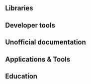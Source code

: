 ## Libraries


## Developer tools


## Unofficial documentation


## Applications & Tools


## Education

